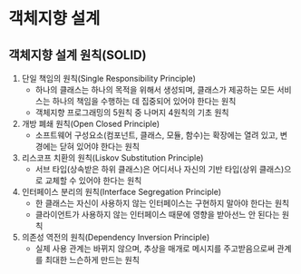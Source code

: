# 객체지향 설계
## 객체지향 설계 원칙(SOLID)
1. 단일 책임의 원칙(Single Responsibility Principle)
   - 하나의 클래스는 하나의 목적을 위해서 생성되며, 클래스가 제공하는 모든 서비스는 하나의 책임을 수행하는 데 집중되어 있어야 한다는 원칙
   - 객체지향 프로그래밍의 5원칙 중 나머지 4원칙의 기초 원칙
2. 개방 폐쇄 원칙(Open Closed Principle)
   - 소프트웨어 구성요소(컴포넌트, 클래스, 모듈, 함수)는 확장에는 열려 있고, 변경에는 닫혀 있어야 한다는 원칙
3. 리스코프 치환의 원칙(Liskov Substitution Principle)
   - 서브 타입(상속받은 하위 클래스)은 어디서나 자신의 기반 타입(상위 클래스)으로 교체할 수 있어야 한다는 원칙
4. 인터페이스 분리의 원칙(Interface Segregation Principle)
   - 한 클래스는 자신이 사용하지 않는 인터페이스는 구현하지 말아야 한다는 원칙
   - 클라이언트가 사용하지 않는 인터페이스 때문에 영향을 받아선느 안 된다는 원칙
5. 의존성 역전의 원칙(Dependency Inversion Principle)
   - 실제 사용 관계는 바뀌지 않으며, 추상을 매개로 메시지를 주고받음으로써 관계를 최대한 느슨하게 만드는 원칙